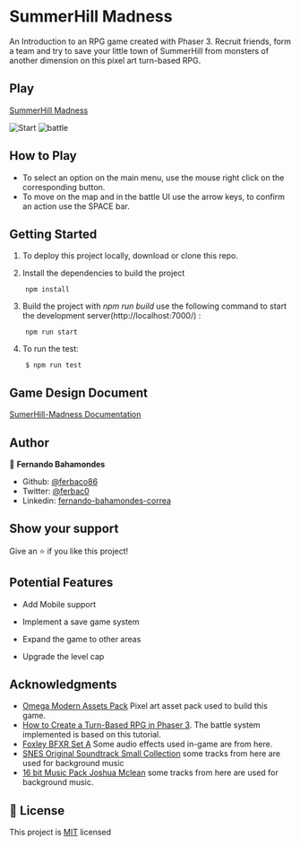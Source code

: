 # SummerHill Madness
An Introduction to an RPG game created with Phaser 3.
Recruit friends, form a team and try to save your little town of SummerHill from monsters of another dimension on this pixel art turn-based RPG.

## Play

[SummerHill Madness](https://summerhill-madness.netlify.app)

![Start](https://user-images.githubusercontent.com/52765379/103146413-bc193f80-4727-11eb-97c3-7e72d5432723.gif)
![battle](https://user-images.githubusercontent.com/52765379/103146418-d3582d00-4727-11eb-8b97-dbd993f2546c.gif)


## How to Play

- To select an option on the main menu, use the mouse right click on the corresponding button.
- To move on the map and in the battle UI use the arrow keys, to confirm an action use the SPACE bar. 


## Getting Started

1. To deploy this project locally, download or clone this repo.

2. Install the dependencies to build the project
```
    npm install
```
3. Build the project with *npm run build* use the following command to start the development server(http://localhost:7000/) :
```
    npm run start
```
4. To run the test:
```
    $ npm run test
```

## Game Design Document
[SumerHill-Madness Documentation](https://github.com/ferbaco86/js-weather-app/files/5742744/SumerHill-Madness.Documentation.pdf)



## Author

👤 **Fernando Bahamondes**

- Github: [@ferbaco86](https://github.com/ferbaco86)
- Twitter: [@ferbac0](https://twitter.com/ferbac0)
- Linkedin: [fernando-bahamondes-correa](https://www.linkedin.com/in/fernando-bahamondes-correa)


## Show your support

Give an ⭐️ if you like this project!

## Potential Features

* Add Mobile support

* Implement a save game system

* Expand the game to other areas

* Upgrade the level cap


## Acknowledgments
- [Omega Modern Assets Pack](https://finalbossblues.itch.io/omega-modern-graphics-pack) Pixel art asset pack used to build this game.
- [How to Create a Turn-Based RPG in Phaser 3](https://gamedevacademy.org/how-to-create-a-turn-based-rpg-game-in-phaser-3-part-1/). The battle system implemented is based on this tutorial.
- [Foxley BFXR Set A](https://www.slimesalad.com/forum/viewgame.php?p=131191) Some audio effects used in-game are from here.
- [SNES Original Soundtrack Small Collection](https://ozukamusic.itch.io/snes-original-soundtrack-small-collection) some tracks from here are used for background music 
- [16 bit Music Pack Joshua Mclean](https://opengameart.org/content/16-bit-music-pack-1) some tracks from here are used for background music.

## 📝 License

This project is [MIT](https://github.com/ferbaco86/summerhill-madness/blob/ft-game-intro/LICENSE) licensed

